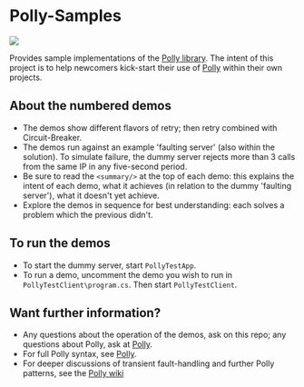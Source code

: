 # Polly-Samples
![](https://raw.github.com/App-vNext/Polly/master/Polly.png)

Provides sample implementations of the [Polly library](https://www.github.com/App-vNext/Polly). The intent of this project is to help newcomers kick-start their use of [Polly](https://www.github.com/App-vNext/Polly) within their own projects.

## About the numbered demos

+ The demos show different flavors of retry; then retry combined with Circuit-Breaker.  
+ The demos run against an example 'faulting server' (also within the solution).  To simulate failure, the dummy server rejects more than 3 calls from the same IP in any five-second period.
+ Be sure to read the `<summary/>` at the top of each demo: this explains the intent of each demo, what it achieves (in relation to the dummy 'faulting server'), what it doesn't yet achieve.
+ Explore the demos in sequence for best understanding: each solves a problem which the previous didn't.

## To run the demos

+ To start the dummy server, start `PollyTestApp`.  
+ To run a demo, uncomment the demo you wish to run in `PollyTestClient\program.cs`.  Then start `PollyTestClient`.  


## Want further information?

+ Any questions about the operation of the demos, ask on this repo; any questions about Polly, ask at [Polly](https://www.github.com/App-vNext/Polly).
+ For full Polly syntax, see [Polly](https://www.github.com/App-vNext/Polly).  
+ For deeper discussions of transient fault-handling and further Polly patterns, see the [Polly wiki](https://github.com/App-vNext/Polly/wiki)

